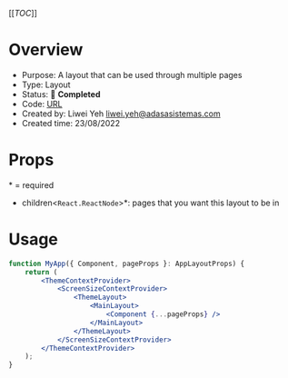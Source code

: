 [[_TOC_]]

# Overview

- Purpose: A layout that can be used through multiple pages
- Type: Layout
- Status: 🚀 **Completed**
- Code: [URL](https://dev.azure.com/ADASA-Accelerator/Website-React-Booster/_git/website-boilerplate-nextjs?path=/components/layouts/main)
- Created by: Liwei Yeh <liwei.yeh@adasasistemas.com>
- Created time: 23/08/2022

# Props

\* = required

- children<`React.ReactNode`>\*: pages that you want this layout to be in

# Usage

```jsx
function MyApp({ Component, pageProps }: AppLayoutProps) {
	return (
		<ThemeContextProvider>
			<ScreenSizeContextProvider>
				<ThemeLayout>
					<MainLayout>
						<Component {...pageProps} />
					</MainLayout>
				</ThemeLayout>
			</ScreenSizeContextProvider>
		</ThemeContextProvider>
	);
}
```
